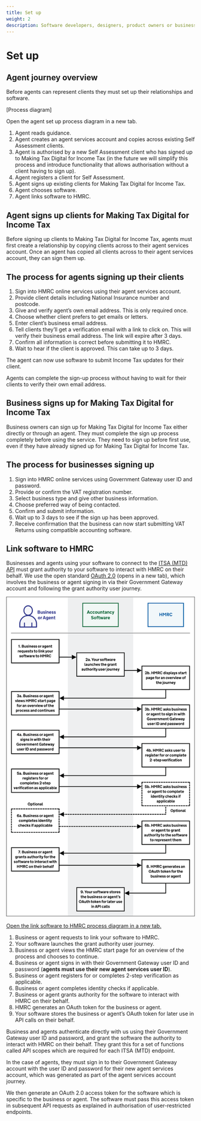 ```yaml
---
title: Set up
weight: 2
description: Software developers, designers, product owners or business analysts. Integrate your software with the Income Tax API for Making Tax Digital.
---
```


# Set up

## Agent journey overview

Before agents can represent clients they must set up their relationships and software.

[Process diagram]

Open the agent set up process diagram in a new tab.

1. Agent reads guidance.
2. Agent creates an agent services account and copies across existing Self Assessment clients.
3. Agent is authorised by a new Self Assessment client who has signed up to Making Tax Digital for Income Tax (in the future we will simplify this process and introduce functionality that allows authorisation without a client having to sign up).
4. Agent registers a client for Self Assessment.
5. Agent signs up existing clients for Making Tax Digital for Income Tax.
6. Agent chooses software.
7. Agent links software to HMRC.

## Agent signs up clients for Making Tax Digital for Income Tax

Before signing up clients to Making Tax Digital for Income Tax, agents must first create a relationship by copying clients across to their agent services account.
Once an agent has copied all clients across to their agent services account, they can sign them up.

## The process for agents signing up their clients

1. Sign into HMRC online services using their agent services account.
2. Provide client details including National Insurance number and postcode.
3. Give and verify agent’s own email address. This is only required once.
4. Choose whether client prefers to get emails or letters.
5. Enter client’s business email address.
6. Tell clients they’ll get a verification email with a link to click on. This will verify their business email address. The link will expire after 3 days.
7. Confirm all information is correct before submitting it to HMRC.
8. Wait to hear if the client is approved. This can take up to 3 days.

The agent can now use software to submit Income Tax updates for their client.

Agents can complete the sign-up process without having to wait for their clients to verify their own email address.

## Business signs up for Making Tax Digital for Income Tax

Business owners can sign up for Making Tax Digital for Income Tax either directly or through an agent. They must complete the sign up process completely before using the service.
They need to sign up before first use, even if they have already signed up for Making Tax Digital for Income Tax.

## The process for businesses signing up

1. Sign into HMRC online services using Government Gateway user ID and password.
2. Provide or confirm the VAT registration number.
3. Select business type and give other business information.
4. Choose preferred way of being contacted.
5. Confirm and submit information.
6. Wait up to 3 days to see if the sign up has been approved.
7. Receive confirmation that the business can now start submitting VAT Returns using compatible accounting software.

## Link software to HMRC

Businesses and agents using your software to connect to the [ITSA (MTD) API](https://developer.service.hmrc.gov.uk/api-documentation/docs/api/service/self-assessment-api/2.0) must grant authority to your software to interact with HMRC on their behalf. We use the open standard [OAuth 2.0](https://oauth.net/2/) (opens in a new tab), which involves the business or agent signing in via their Government Gateway account and following the grant authority user journey.
 
<a href="figures/link-software-to-hmrc.svg" target="blank"><img src="figures/link-software-to-hmrc.svg" alt="Link software to HMRC" style="width:520px;" /></a>
 
[Open the link software to HMRC process diagram in a new tab.](https://developer.service.hmrc.gov.uk/guides/vat-mtd-end-to-end-service-guide/documentation/figures/link-software-to-hmrc.svg)

1.	Business or agent requests to link your software to HMRC.
2.	Your software launches the grant authority user journey.
3.	Business or agent views the HMRC start page for an overview of the process and chooses to continue.
4.	Business or agent signs in with their Government Gateway user ID and password (**agents must use their new agent services user ID**).
5.	Business or agent registers for or completes 2-step verification as applicable.
6.	Business or agent completes identity checks if applicable.
7.	Business or agent grants authority for the software to interact with HMRC on their behalf.
8.	HMRC generates an OAuth token for the business or agent.
9.	Your software stores the business or agent’s OAuth token for later use in API calls on their behalf.

Business and agents authenticate directly with us using their Government Gateway user ID and password, and grant the software the authority to interact with HMRC on their behalf. They grant this for a set of functions called API scopes which are required for each ITSA (MTD) endpoint.

In the case of agents, they must sign in to their Government Gateway account with the user ID and password for their new agent services account, which was generated as part of the agent services account journey.

We then generate an OAuth 2.0 access token for the software which is specific to the business or agent. The software must pass this access token in subsequent API requests as explained in authorisation of user-restricted endpoints.
